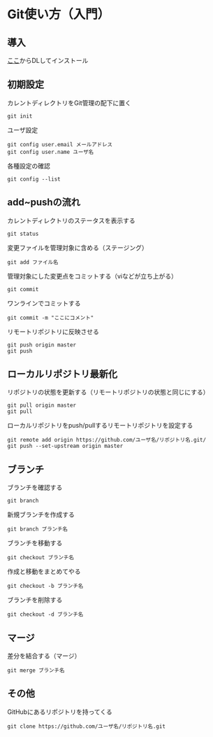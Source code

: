 # Git使い方（入門）  
## 導入  
[ここ](https://git-scm.com/)からDLしてインストール  
## 初期設定  
カレントディレクトリをGit管理の配下に置く  
```
git init
```
ユーザ設定  
```
git config user.email メールアドレス  
git config user.name ユーザ名  
```
各種設定の確認  
```
git config --list
```
## add~pushの流れ  
カレントディレクトリのステータスを表示する  
```
git status
```
変更ファイルを管理対象に含める（ステージング）  
```
git add ファイル名
```
管理対象にした変更点をコミットする（viなどが立ち上がる）  
```
git commit
```
ワンラインでコミットする  
```
git commit -m "ここにコメント"
```
リモートリポジトリに反映させる  
```
git push origin master
git push
```
## ローカルリポジトリ最新化  
リポジトリの状態を更新する（リモートリポジトリの状態と同じにする）
```
git pull origin master
git pull
```
ローカルリポジトリをpush/pullするリモートリポジトリを設定する  
```
git remote add origin https://github.com/ユーザ名/リポジトリ名.git/
git push --set-upstream origin master
```
## ブランチ  
ブランチを確認する  
```
git branch
```
新規ブランチを作成する  
```
git branch ブランチ名
```
ブランチを移動する  
```
git checkout ブランチ名
```
作成と移動をまとめてやる  
```
git checkout -b ブランチ名
```
ブランチを削除する  
```
git checkout -d ブランチ名
```
## マージ 
差分を結合する（マージ）  
```
git merge ブランチ名
```
## その他
GitHubにあるリポジトリを持ってくる
```
git clone https://github.com/ユーザ名/リポジトリ名.git
```
